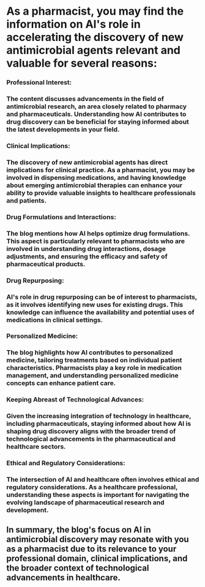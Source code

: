# As a pharmacist, you may find the information on AI's role in accelerating the discovery of new antimicrobial agents relevant and valuable for several reasons:
### Professional Interest:
### The content discusses advancements in the field of antimicrobial research, an area closely related to pharmacy and pharmaceuticals. Understanding how AI contributes to drug discovery can be beneficial for staying informed about the latest developments in your field.
### Clinical Implications:
### The discovery of new antimicrobial agents has direct implications for clinical practice. As a pharmacist, you may be involved in dispensing medications, and having knowledge about emerging antimicrobial therapies can enhance your ability to provide valuable insights to healthcare professionals and patients.
### Drug Formulations and Interactions:
### The blog mentions how AI helps optimize drug formulations. This aspect is particularly relevant to pharmacists who are involved in understanding drug interactions, dosage adjustments, and ensuring the efficacy and safety of pharmaceutical products.
### Drug Repurposing:
### AI's role in drug repurposing can be of interest to pharmacists, as it involves identifying new uses for existing drugs. This knowledge can influence the availability and potential uses of medications in clinical settings.
### Personalized Medicine:
### The blog highlights how AI contributes to personalized medicine, tailoring treatments based on individual patient characteristics. Pharmacists play a key role in medication management, and understanding personalized medicine concepts can enhance patient care.
### Keeping Abreast of Technological Advances:
### Given the increasing integration of technology in healthcare, including pharmaceuticals, staying informed about how AI is shaping drug discovery aligns with the broader trend of technological advancements in the pharmaceutical and healthcare sectors.
### Ethical and Regulatory Considerations:
### The intersection of AI and healthcare often involves ethical and regulatory considerations. As a healthcare professional, understanding these aspects is important for navigating the evolving landscape of pharmaceutical research and development.
## In summary, the blog's focus on AI in antimicrobial discovery may resonate with you as a pharmacist due to its relevance to your professional domain, clinical implications, and the broader context of technological advancements in healthcare.





